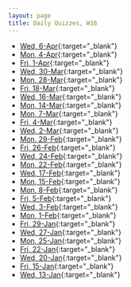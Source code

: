 ```yaml
---
layout: page
title: Daily Quizzes, W16
---
```


<!--
* [Fri, 15-Apr](){:target="_blank"} 
* [Wed, 13-Apr](){:target="_blank"} 
* [Mon, 11-Apr](){:target="_blank"} 

* [Fri, 8-Apr](){:target="_blank"} 
-->

* [Wed, 6-Apr](http://goo.gl/forms/ThHQYOvRus){:target="_blank"} 
* [Mon, 4-Apr](http://goo.gl/forms/xbLmlond0s){:target="_blank"} 
* [Fri, 1-Apr](http://goo.gl/forms/JM5TrTwXzt){:target="_blank"} 
* [Wed, 30-Mar](http://goo.gl/forms/RyG8dAJSsI){:target="_blank"}
* [Mon, 28-Mar](http://goo.gl/forms/HwColl8Iaw){:target="_blank"}
* [Fri, 18-Mar](http://goo.gl/forms/0fUwFeIXFJ){:target="_blank"}
* [Wed, 16-Mar](http://goo.gl/forms/NjZ211wFVE){:target="_blank"}
* [Mon, 14-Mar](http://goo.gl/forms/RvPR1FDaFQ){:target="_blank"}
* [Mon, 7-Mar](http://goo.gl/forms/q64oohJtJi){:target="_blank"}
* [Fri, 4-Mar](http://goo.gl/forms/KNf4EDrkHS){:target="_blank"}
* [Wed, 2-Mar](http://goo.gl/forms/CL1MLa0zcv){:target="_blank"}
* [Mon, 29-Feb](http://goo.gl/forms/t2LG0mEVuJ){:target="_blank"}
* [Fri, 26-Feb](http://goo.gl/forms/RylzTNWe5O){:target="_blank"}
* [Wed, 24-Feb](http://goo.gl/forms/jh8KAZEbEI){:target="_blank"}
* [Mon, 22-Feb](http://goo.gl/forms/3ubYL0K1My){:target="_blank"}
* [Wed, 17-Feb](http://goo.gl/forms/SwEHtLsxQ1){:target="_blank"}
* [Mon, 15-Feb](http://goo.gl/forms/JxsZNJNHkQ){:target="_blank"}
* [Mon, 8-Feb](http://goo.gl/forms/y1yIQn6bAJ){:target="_blank"}
* [Fri, 5-Feb](http://goo.gl/forms/6rcVZK3CZB){:target="_blank"}
* [Wed, 3-Feb](http://goo.gl/forms/mFrP0ilUVA){:target="_blank"}
* [Mon, 1-Feb](http://goo.gl/forms/WUE4kr0iUJ){:target="_blank"}
* [Fri, 29-Jan](http://goo.gl/forms/FCKbRB8E6z){:target="_blank"}
* [Wed, 27-Jan](http://goo.gl/forms/dTOFBFNCtx){:target="_blank"}
* [Mon, 25-Jan](http://goo.gl/forms/nkPlgwmkbT){:target="_blank"}
* [Fri, 22-Jan](http://goo.gl/forms/gCxt5byzaG){:target="_blank"}
* [Wed, 20-Jan](http://goo.gl/forms/acdehNdbEI){:target="_blank"}
* [Fri, 15-Jan](http://goo.gl/forms/cZwVAarfKj){:target="_blank"}
* [Wed, 13-Jan](http://goo.gl/forms/8KLiAGqT5h){:target="_blank"}
